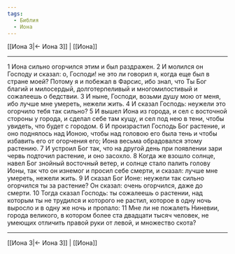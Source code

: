 ```yaml
---
tags:
  - Библия
  - Иона
---
```

[[Иона 3|← Иона 3]] | [[Иона]]

---
1 Иона сильно огорчился этим и был раздражен.
2 И молился он Господу и сказал: о, Господи! не это ли говорил я, когда еще был в стране моей? Потому я и побежал в Фарсис, ибо знал, что Ты Бог благий и милосердый, долготерпеливый и многомилостивый и сожалеешь о бедствии.
3 И ныне, Господи, возьми душу мою от меня, ибо лучше мне умереть, нежели жить.
4 И сказал Господь: неужели это огорчило тебя так сильно?
5 И вышел Иона из города, и сел с восточной стороны у города, и сделал себе там кущу, и сел под нею в тени, чтобы увидеть, что будет с городом.
6 И произрастил Господь Бог растение, и оно поднялось над Ионою, чтобы над головою его была тень и чтобы избавить его от огорчения его; Иона весьма обрадовался этому растению.
7 И устроил Бог так, что на другой день при появлении зари червь подточил растение, и оно засохло.
8 Когда же взошло солнце, навел Бог знойный восточный ветер, и солнце стало палить голову Ионы, так что он изнемог и просил себе смерти, и сказал: лучше мне умереть, нежели жить.
9 И сказал Бог Ионе: неужели так сильно огорчился ты за растение? Он сказал: очень огорчился, даже до смерти.
10 Тогда сказал Господь: ты сожалеешь о растении, над которым ты не трудился и которого не растил, которое в одну ночь выросло и в одну же ночь и пропало:
11 Мне ли не пожалеть Ниневии, города великого, в котором более ста двадцати тысяч человек, не умеющих отличить правой руки от левой, и множество скота?

---
[[Иона 3|← Иона 3]] | [[Иона]]